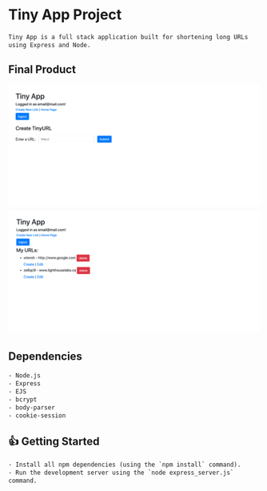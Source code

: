 # Tiny App Project

    Tiny App is a full stack application built for shortening long URLs using Express and Node.

## Final Product

!["Screenshot of create new link page"](docs/create_link_page.png)
!["Screenshot of urls page"](docs/urls_page.png)
    

## Dependencies

    - Node.js
    - Express
    - EJS
    - bcrypt
    - body-parser
    - cookie-session

##  :+1: Getting Started

    - Install all npm dependencies (using the `npm install` command).
    - Run the development server using the `node express_server.js` command.
